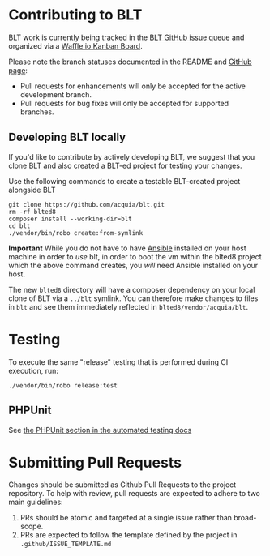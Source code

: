 # Contributing to BLT

BLT work is currently being tracked in the [BLT GitHub issue queue](https://github.com/acquia/blt/issues) and organized via a [Waffle.io Kanban Board](https://waffle.io/acquia/blt).

Please note the branch statuses documented in the README and [GitHub page](https://github.com/acquia/blt):
- Pull requests for enhancements will only be accepted for the active development branch.
- Pull requests for bug fixes will only be accepted for supported branches.

## Developing BLT locally

If you'd like to contribute by actively developing BLT, we suggest that you clone BLT and also created a BLT-ed project for testing your changes.

Use the following commands to create a testable BLT-created project alongside BLT

```
git clone https://github.com/acquia/blt.git
rm -rf blted8
composer install --working-dir=blt
cd blt
./vendor/bin/robo create:from-symlink
```

**Important** While you do not have to have [Ansible](https://github.com/ansible/ansible) installed on your host machine in order to _use_ blt, in order to boot the vm within the blted8 project which the above command creates, you _will_ need Ansible installed on your host.

The new `blted8` directory will have a composer dependency on your local clone of BLT via a `../blt` symlink. You can therefore make changes to files in `blt` and see them immediately reflected in `blted8/vendor/acquia/blt`.

# Testing

To execute the same "release" testing that is performed during CI execution, run:

```
./vendor/bin/robo release:test
```

## PHPUnit

See [the PHPUnit section in the automated testing docs](testing.md#PHPUnit)

# Submitting Pull Requests

Changes should be submitted as Github Pull Requests to the project repository. To help with review, pull requests are expected to adhere to two main guidelines:

1. PRs should be atomic and targeted at a single issue rather than broad-scope.
2. PRs are expected to follow the template defined by the project in `.github/ISSUE_TEMPLATE.md` 
